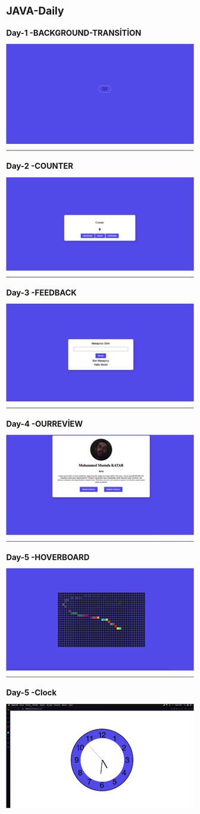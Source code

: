 # JAVA-Daily

## Day-1 -BACKGROUND-TRANSİTİON
![](/Day%201%20js-bgTransition/bg/bg-1.png)

---

## Day-2 -COUNTER
![](/Day%202%20js-counter/counter/counter-1.png)

---

## Day-3 -FEEDBACK
![](/Day%203%20js-feedback/feedback/feedback-1.png)

---

## Day-4 -OURREVİEW
![](/Day%204%20js-ourReviews/ourReview/OurReview-1.png)

---

## Day-5 -HOVERBOARD
![](/Day%205%20js-hoverboard/hoverboard/hoverboard-2.png)

---

## Day-5 -Clock
![](/Day%206%20js-Clock/Clock/clock-png.png)